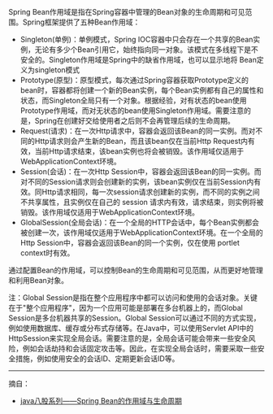 Spring Bean作用域是指在Spring容器中管理的Bean对象的生命周期和可见范围。Spring框架提供了五种Bean作用域：
+ Singleton(单例)：单例模式，Spring IOC容器中只会存在一个共享的Bean实例，无论有多少个Bean引用它，始终指向同一对象。该模式在多线程下是不安全的。Singleton作用域是Spring中的缺省作用域，也可以显示地将 Bean定义为singleton模式
+ Prototype(原型)：原型模式，每次通过Spring容器获取Prototype定义的bean时，容器都将创建一个新的Bean实例，每个Bean实例都有自己的属性和状态，而Singleton全局只有一个对象。根据经验，对有状态的bean使用Prototype作用域，而对无状态的bean使用Singleton作用域。需要注意的是，Spring在创建好交给使用者之后则不会再管理后续的生命周期。
+ Request(请求)：在一次Http请求中，容器会返回该Bean的同一实例。而对不同的Http请求则会产生新的Bean，而且该bean仅在当前Http Request内有效，当前Http请求结束，该bean实例也将会被销毁。该作用域仅适用于WebApplicationContext环境。
+ Session(会话)：在一次Http Session中，容器会返回该Bean的同一实例。而对不同的Session请求则会创建新的实例，该bean实例仅在当前Session内有效。同Http请求相同，每一次session请求创建新的实例，而不同的实例之间不共享属性，且实例仅在自己的 session 请求内有效，请求结束，则实例将被销毁。该作用域仅适用于WebApplicationContext环境。
+ GlobalSession(全局会话)：在一个全局的HTTP会话中，每个Bean实例都会被创建一次，该作用域仅适用于WebApplicationContext环境。在一个全局的Http Session中，容器会返回该Bean的同一个实例，仅在使用 portlet context时有效。

通过配置Bean的作用域，可以控制Bean的生命周期和可见范围，从而更好地管理和利用Bean对象。

注：Global Session是指在整个应用程序中都可以访问和使用的会话对象。关键在于"整个应用程序"，因为一个应用可能是部署在多台机器上的，而Global Session是多台机器共享的Session。Global Session可以通过不同的方式实现，例如使用数据库、缓存或分布式存储等。在Java中，可以使用Servlet API中的HttpSession来实现全局会话。需要注意的是，全局会话可能会带来一些安全风险，例如会话劫持和会话固定攻击等。因此，在实现全局会话时，需要采取一些安全措施，例如使用安全的会话ID、定期更新会话ID等。

------
摘自：
+ [java八股系列——Spring Bean的作用域与生命周期](http://space.eyescode.top/blog/details/245)